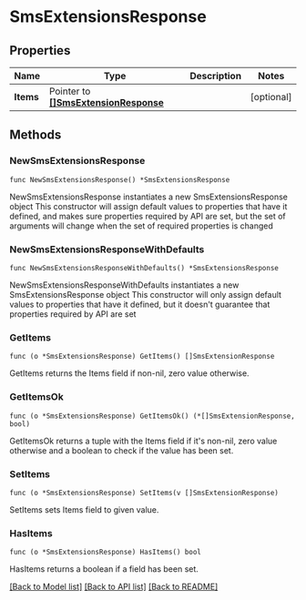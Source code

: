 # SmsExtensionsResponse

## Properties

Name | Type | Description | Notes
------------ | ------------- | ------------- | -------------
**Items** | Pointer to [**[]SmsExtensionResponse**](SmsExtensionResponse.md) |  | [optional] 

## Methods

### NewSmsExtensionsResponse

`func NewSmsExtensionsResponse() *SmsExtensionsResponse`

NewSmsExtensionsResponse instantiates a new SmsExtensionsResponse object
This constructor will assign default values to properties that have it defined,
and makes sure properties required by API are set, but the set of arguments
will change when the set of required properties is changed

### NewSmsExtensionsResponseWithDefaults

`func NewSmsExtensionsResponseWithDefaults() *SmsExtensionsResponse`

NewSmsExtensionsResponseWithDefaults instantiates a new SmsExtensionsResponse object
This constructor will only assign default values to properties that have it defined,
but it doesn't guarantee that properties required by API are set

### GetItems

`func (o *SmsExtensionsResponse) GetItems() []SmsExtensionResponse`

GetItems returns the Items field if non-nil, zero value otherwise.

### GetItemsOk

`func (o *SmsExtensionsResponse) GetItemsOk() (*[]SmsExtensionResponse, bool)`

GetItemsOk returns a tuple with the Items field if it's non-nil, zero value otherwise
and a boolean to check if the value has been set.

### SetItems

`func (o *SmsExtensionsResponse) SetItems(v []SmsExtensionResponse)`

SetItems sets Items field to given value.

### HasItems

`func (o *SmsExtensionsResponse) HasItems() bool`

HasItems returns a boolean if a field has been set.


[[Back to Model list]](../README.md#documentation-for-models) [[Back to API list]](../README.md#documentation-for-api-endpoints) [[Back to README]](../README.md)


